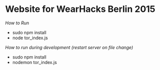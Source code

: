 Website for WearHacks Berlin 2015
===============

*How to Run*

* sudo npm install
* node tor_index.js

*How to run during development (restart server on file change)*

* sudo npm install
* nodemon tor_index.js
